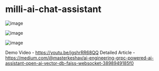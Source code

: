 # milli-ai-chat-assistant

![image](https://github.com/user-attachments/assets/1040ee14-b878-426b-b2d4-1b55e3cfba1d)


![image](https://github.com/user-attachments/assets/a71fa951-83bc-412e-938b-04c9e1538b83)


![image](https://github.com/user-attachments/assets/23ccdd78-fa2b-489b-b768-ebed77dd40f9)

Demo Video - https://youtu.be/jgshrRR68QQ
Detailed Article - https://medium.com/@masterkeshav/ai-engineering-grpc-powered-ai-assistant-open-ai-vector-db-faiss-websocket-3898949185f0
